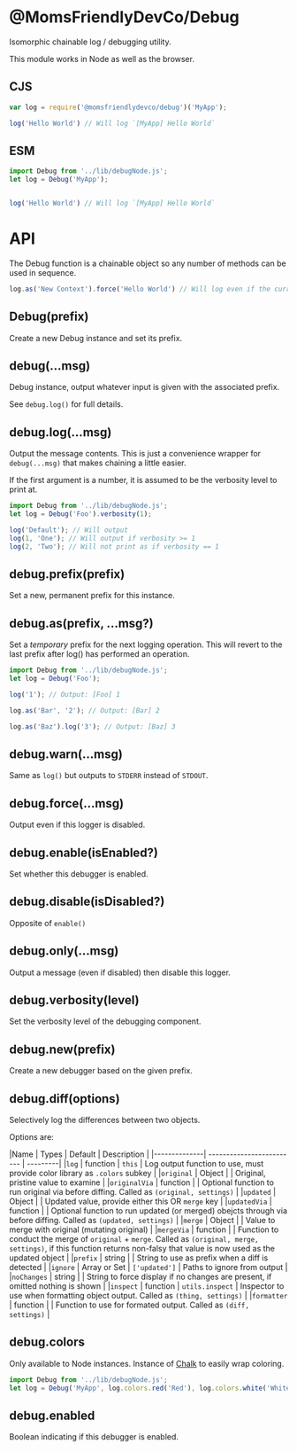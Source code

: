 @MomsFriendlyDevCo/Debug
========================
Isomorphic chainable log / debugging utility.

This module works in Node as well as the browser.


CJS
---

```javascript
var log = require('@momsfriendlydevco/debug')('MyApp');

log('Hello World') // Will log `[MyApp] Hello World`
```


ESM
---
```javascript
import Debug from '../lib/debugNode.js';
let log = Debug('MyApp');


log('Hello World') // Will log `[MyApp] Hello World`
```


API
===
The Debug function is a chainable object so any number of methods can be used in sequence.

```javascript
log.as('New Context').force('Hello World') // Will log even if the current logger is disabled
```


Debug(prefix)
-------------
Create a new Debug instance and set its prefix.


debug(...msg)
-------------
Debug instance, output whatever input is given with the associated prefix.

See `debug.log()` for full details.


debug.log(...msg)
-----------------
Output the message contents. This is just a convenience wrapper for `debug(...msg)` that makes chaining a little easier.

If the first argument is a number, it is assumed to be the verbosity level to print at.

```javascript
import Debug from '../lib/debugNode.js';
let log = Debug('Foo').verbosity(1);

log('Default'); // Will output
log(1, 'One'); // Will output if verbosity >= 1
log(2, 'Two'); // Will not print as if verbosity == 1
```


debug.prefix(prefix)
--------------------
Set a new, permanent prefix for this instance.


debug.as(prefix, ...msg?)
-------------------------
Set a _temporary_ prefix for the next logging operation.
This will revert to the last prefix after log() has performed an operation.

```javascript
import Debug from '../lib/debugNode.js';
let log = Debug('Foo');

log('1'); // Output: [Foo] 1

log.as('Bar', '2'); // Output: [Bar] 2

log.as('Baz').log('3'); // Output: [Baz] 3
```


debug.warn(...msg)
------------------
Same as `log()` but outputs to `STDERR` instead of `STDOUT`.


debug.force(...msg)
-------------------
Output even if this logger is disabled.


debug.enable(isEnabled?)
------------------------
Set whether this debugger is enabled.


debug.disable(isDisabled?)
--------------------------
Opposite of `enable()`


debug.only(...msg)
------------------
Output a message (even if disabled) then disable this logger.


debug.verbosity(level)
----------------------
Set the verbosity level of the debugging component.


debug.new(prefix)
-----------------
Create a new debugger based on the given prefix.


debug.diff(options)
-------------------
Selectively log the differences between two objects.

Options are:

|Name          | Types                     | Default  | Description                                                                                                                                                                     |
|--------------| ------------------------- | ---------|
|`log`         | function                  | `this`   | Log output function to use, must provide color library as `.colors` subkey                                                                                                      |
|`original`    | Object                    |          | Original, pristine value to examine                                                                                                                                             |
|`originalVia` | function                  |          | Optional function to run original via before diffing. Called as `(original, settings)`                                                                                          |
|`updated`     | Object                    |          | Updated value, provide either this OR `merge` key                                                                                                                               |
|`updatedVia`  | function                  |          | Optional function to run updated (or merged) obejcts through via before diffing. Called as `(updated, settings)`                                                                |
|`merge`       | Object                    |          | Value to merge with original (mutating original)                                                                                                                                |
|`mergeVia`    | function                  |          | Function to conduct the merge of `original` + `merge`. Called as `(original, merge, settings)`, if this function returns non-falsy that value is now used as the updated object |
|`prefix`      | string                    |          | String to use as prefix when a diff is detected                                                                                                                                 |
|`ignore`      | Array or Set              | `['updated']` | Paths to ignore from output                                                                                                                                                     |
|`noChanges`   | string                    |          | String to force display if no changes are present, if omitted nothing is shown                                                                                                  |
|`inspect`     | function                  | `utils.inspect` | Inspector to use when formatting object output. Called as `(thing, settings)`                                                                                                   |
|`formatter`   | function                  |          | Function to use for formated output. Called as `(diff, settings)`                                                                                                               |


debug.colors
------------
Only available to Node instances.
Instance of [Chalk](https://github.com/chalk/chalk) to easily wrap coloring.

```javascript
import Debug from '../lib/debugNode.js';
let log = Debug('MyApp', log.colors.red('Red'), log.colors.white('White'), log.colors.blue('Blue'));
```

debug.enabled
-------------
Boolean indicating if this debugger is enabled.
